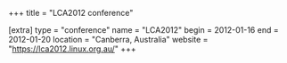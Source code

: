 +++
title = "LCA2012 conference"

[extra]
type = "conference"
name = "LCA2012"
begin = 2012-01-16
end = 2012-01-20
location = "Canberra, Australia"
website = "https://lca2012.linux.org.au/"
+++
